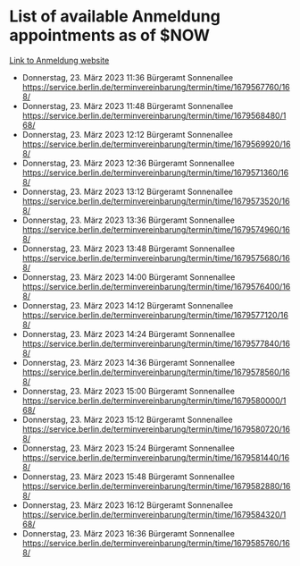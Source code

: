# List of available Anmeldung appointments as of $NOW
[Link to Anmeldung website](https://service.berlin.de/terminvereinbarung/termin/tag.php?termin=1&anliegen[]=120686&dienstleisterlist=122210,122217,327316,122219,327312,122227,327314,122231,327346,122243,327348,122254,122252,329742,122260,329745,122262,329748,122271,327278,122273,327274,122277,327276,330436,122280,327294,122282,327290,122284,327292,122291,327270,122285,327266,122286,327264,122296,327268,150230,329760,122297,327286,122294,327284,122312,329763,122314,329775,122304,327330,122311,327334,122309,327332,317869,122281,327352,122279,329772,122283,122276,327324,122274,327326,122267,329766,122246,327318,122251,327320,122257,327322,122208,327298,122226,327300&herkunft=http%3A%2F%2Fservice.berlin.de%2Fdienstleistung%2F120686%2F)
- Donnerstag, 23. März 2023 11:36 Bürgeramt Sonnenallee https://service.berlin.de/terminvereinbarung/termin/time/1679567760/168/
- Donnerstag, 23. März 2023 11:48 Bürgeramt Sonnenallee https://service.berlin.de/terminvereinbarung/termin/time/1679568480/168/
- Donnerstag, 23. März 2023 12:12 Bürgeramt Sonnenallee https://service.berlin.de/terminvereinbarung/termin/time/1679569920/168/
- Donnerstag, 23. März 2023 12:36 Bürgeramt Sonnenallee https://service.berlin.de/terminvereinbarung/termin/time/1679571360/168/
- Donnerstag, 23. März 2023 13:12 Bürgeramt Sonnenallee https://service.berlin.de/terminvereinbarung/termin/time/1679573520/168/
- Donnerstag, 23. März 2023 13:36 Bürgeramt Sonnenallee https://service.berlin.de/terminvereinbarung/termin/time/1679574960/168/
- Donnerstag, 23. März 2023 13:48 Bürgeramt Sonnenallee https://service.berlin.de/terminvereinbarung/termin/time/1679575680/168/
- Donnerstag, 23. März 2023 14:00 Bürgeramt Sonnenallee https://service.berlin.de/terminvereinbarung/termin/time/1679576400/168/
- Donnerstag, 23. März 2023 14:12 Bürgeramt Sonnenallee https://service.berlin.de/terminvereinbarung/termin/time/1679577120/168/
- Donnerstag, 23. März 2023 14:24 Bürgeramt Sonnenallee https://service.berlin.de/terminvereinbarung/termin/time/1679577840/168/
- Donnerstag, 23. März 2023 14:36 Bürgeramt Sonnenallee https://service.berlin.de/terminvereinbarung/termin/time/1679578560/168/
- Donnerstag, 23. März 2023 15:00 Bürgeramt Sonnenallee https://service.berlin.de/terminvereinbarung/termin/time/1679580000/168/
- Donnerstag, 23. März 2023 15:12 Bürgeramt Sonnenallee https://service.berlin.de/terminvereinbarung/termin/time/1679580720/168/
- Donnerstag, 23. März 2023 15:24 Bürgeramt Sonnenallee https://service.berlin.de/terminvereinbarung/termin/time/1679581440/168/
- Donnerstag, 23. März 2023 15:48 Bürgeramt Sonnenallee https://service.berlin.de/terminvereinbarung/termin/time/1679582880/168/
- Donnerstag, 23. März 2023 16:12 Bürgeramt Sonnenallee https://service.berlin.de/terminvereinbarung/termin/time/1679584320/168/
- Donnerstag, 23. März 2023 16:36 Bürgeramt Sonnenallee https://service.berlin.de/terminvereinbarung/termin/time/1679585760/168/
